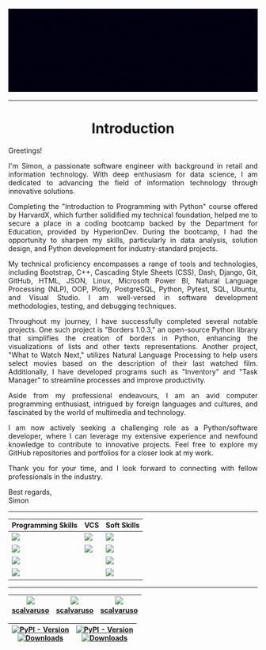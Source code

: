 <div align='center'>

![scalvaruso banner header](scalvaruso.gif)

</div>

---

<h1 align='center'>Introduction</h1>
<div align='justify'>
<p>Greetings!</p>
<p>I'm Simon, a passionate software engineer with background in retail and information technology. With deep enthusiasm for data science, I am dedicated to advancing the field of information technology through innovative solutions.</p>
<p>Completing the "Introduction to Programming with Python" course offered by HarvardX, which further solidified my technical foundation, helped me to secure a place in a coding bootcamp backed by the Department for Education, provided by HyperionDev. During the bootcamp, I had the opportunity to sharpen my skills, particularly in data analysis, solution design, and Python development for industry-standard projects.</p>
<p>My technical proficiency encompasses a range of tools and technologies, including Bootstrap, C++, Cascading Style Sheets (CSS), Dash, Django, Git, GitHub, HTML, JSON, Linux, Microsoft Power BI, Natural Language Processing (NLP), OOP, Plotly, PostgreSQL, Python, Pytest, SQL, Ubuntu, and Visual Studio. I am well-versed in software development methodologies, testing, and debugging techniques.</p>
<p>Throughout my journey, I have successfully completed several notable projects. One such project is "Borders 1.0.3," an open-source Python library that simplifies the creation of borders in Python, enhancing the visualizations of lists and other texts representations. Another project, "What to Watch Next," utilizes Natural Language Processing to help users select movies based on the description of their last watched film. Additionally, I have developed programs such as "Inventory" and "Task Manager" to streamline processes and improve productivity.</p>
<p>Aside from my professional endeavours, I am an avid computer programming enthusiast, intrigued by foreign languages and cultures, and fascinated by the world of multimedia and technology.</p>
<p>I am now actively seeking a challenging role as a Python/software developer, where I can leverage my extensive experience and newfound knowledge to contribute to innovative projects. Feel free to explore my GitHub repositories and portfolios for a closer look at my work.</p>
<p>Thank you for your time, and I look forward to connecting with fellow professionals in the industry.</p>
<p>Best regards,<br>
Simon</p>
</div>

---

<div align='center'>

| <div align='center'> Programming Skills </div> | <div align='center'> VCS </div> | <div align='center'> Soft Skills </div> |
| ----- | ----- | ----- |
| ![](https://img.shields.io/badge/Code-Python-informational?style=for-the-badge&&logo=python&logoColor=white&color=FD207D) | ![](https://img.shields.io/badge/VCS-GIT-informational?style=for-the-badge&&logo=Git&logoColor=white&color=01E8C8)  | ![](https://img.shields.io/badge/PS-Problem_Solving-informational?style=for-the-badge&&logo=Trino&logoColor=white&color=magenta) |
| ![](https://img.shields.io/badge/Code-C++-informational?style=for-the-badge&&logo=cplusplus&logoColor=white&color=FD207D) | ![](https://img.shields.io/badge/VCS-GitHub-informational?style=for-the-badge&&logo=GitHub&logoColor=white&color=01E8C8) | ![](https://img.shields.io/badge/AS-Analytical_Skills-informational?style=for-the-badge&&logo=futurelearn&logoColor=white&color=magenta) |
| ![](https://img.shields.io/badge/Code-HTML5-informational?style=for-the-badge&&logo=HTML5&logoColor=white&color=FD207D) || ![](https://img.shields.io/badge/CT-Critical_Thinking-informational?style=for-the-badge&&logo=codereview&logoColor=white&color=magenta) |
| ![](https://img.shields.io/badge/Code-CSS3-informational?style=for-the-badge&&logo=CSS3&logoColor=white&color=FD207D) | | ![](https://img.shields.io/badge/TP-Team_Player-informational?style=for-the-badge&&logo=Draugiem.lv&logoColor=white&color=magenta) |

</div>

---

<div align='center'>

| <div align='center'> ![](https://img.shields.io/badge/GitHub-informational?style=for-the-badge&logo=GitHub&logoColor=black&color=white) <br> [scalvaruso](https://github.com/scalvaruso) </div> | <div align='center'> ![](https://img.shields.io/badge/PyPi-informational?style=for-the-badge&logo=pypi&logoColor=blue&color=white) <br> [scalvaruso](https://pypi.org/user/scalvaruso/) </div> | <div align='center'> ![](https://img.shields.io/badge/LinkedIn-informational?style=for-the-badge&logo=linkedin&logoColor=blue&color=white) <br> [scalvaruso](https://www.linkedin.com/in/calvaruso/) </div> |
|---|---|---|

|<div align='center'>[![PyPI - Version](https://img.shields.io/pypi/v/borders?logo=python&logoColor=white&label=borders)](https://pypi.org/project/borders/)<br>[![Downloads](https://static.pepy.tech/badge/borders)](https://pepy.tech/project/borders)</div>|<div align='center'>[![PyPI - Version](https://img.shields.io/pypi/v/textlinebreaker?logo=python&logoColor=white&label=textlinebreaker)](https://pypi.org/project/textlinebreaker/)<br>[![Downloads](https://static.pepy.tech/badge/textlinebreaker)](https://pepy.tech/project/textlinebreaker)</div>|
|---|---|

</div>
